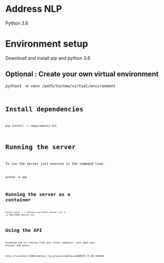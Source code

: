 # Address NLP

Python 3.6

# Environment setup 

Download and install pip and python 3.6

## Optional : Create your own virtual environment
<code>python3 -m venv /path/to/new/virtual/environment<code>

# Install dependencies

<code>pip install -r requirements.txt</code>

# Running the server

To run the server just execute in the command line:

<code>python -m app<code>

# Running the server as a container

<code>docker build . -t address_nlp:latest</code>
<code>docker run -d -p 5000:5000 address_nlp</code>

# Using the API

Assuming you're running from your local computer, just open your browser and enter:

http://localhost:5000/address_nlp_process?address=ADDRESS_TO_BE_PARSED